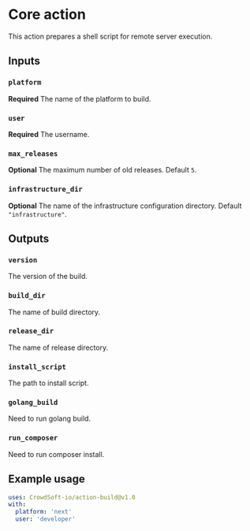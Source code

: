 # Core action

This action prepares a shell script for remote server execution.

## Inputs

### `platform`

**Required** The name of the platform to build.

### `user`

**Required** The username.

### `max_releases`

**Optional** The maximum number of old releases. Default `5`.

### `infrastructure_dir`

**Optional** The name of the infrastructure configuration directory. Default `"infrastructure"`.

## Outputs

### `version`

The version of the build.

### `build_dir`

The name of build directory.

### `release_dir`

The name of release directory.

### `install_script`

The path to install script.

### `golang_build`

Need to run golang build.

### `run_composer`

Need to run composer install.

## Example usage

```yaml
uses: CrowdSoft-io/action-build@v1.0
with:
  platform: 'next'
  user: 'developer'
```
